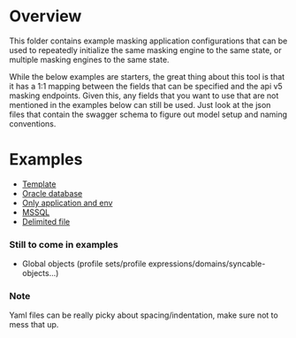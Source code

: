 # Overview

This folder contains example masking application configurations that can be used to repeatedly
initialize the same masking engine to the same state, or multiple masking engines to the same state.

While the below examples are starters, the great thing about this tool is that it has a 1:1
mapping between the fields that can be specified and the api v5 masking endpoints. Given this,
any fields that you want to use that are not mentioned in the examples below can still be used. Just
look at the json files that contain the swagger schema to figure out model setup and naming conventions.

# Examples
* [Template](template.yaml)
* [Oracle database](oracle.yaml)
* [Only application and env](onlyAppEnv.yaml)
* [MSSQL](mssql.yaml)
* [Delimited file](delmFile.yaml)

### Still to come in examples
 * Global objects (profile sets/profile expressions/domains/syncable-objects...)

### Note
 Yaml files can be really picky about spacing/indentation, make sure not to mess that up.
